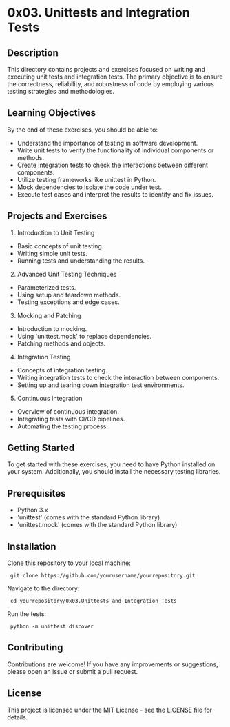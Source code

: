  # 0x03. Unittests and Integration Tests

## Description

This directory contains projects and exercises focused on writing and executing unit tests and integration tests. The primary objective is to ensure the correctness, reliability, and robustness of code by employing various testing strategies and methodologies.

## Learning Objectives

By the end of these exercises, you should be able to:

- Understand the importance of testing in software development.
- Write unit tests to verify the functionality of individual components or methods.
- Create integration tests to check the interactions between different components.
- Utilize testing frameworks like unittest in Python.
- Mock dependencies to isolate the code under test.
- Execute test cases and interpret the results to identify and fix issues.

## Projects and Exercises

1. Introduction to Unit Testing

- Basic concepts of unit testing.
- Writing simple unit tests.
- Running tests and understanding the results.

2. Advanced Unit Testing Techniques

- Parameterized tests.
- Using setup and teardown methods.
- Testing exceptions and edge cases.

3. Mocking and Patching

- Introduction to mocking.
- Using 'unittest.mock' to replace dependencies.
- Patching methods and objects.

4. Integration Testing

- Concepts of integration testing.
- Writing integration tests to check the interaction between components.
- Setting up and tearing down integration test environments.

5. Continuous Integration

- Overview of continuous integration.
- Integrating tests with CI/CD pipelines.
- Automating the testing process.

## Getting Started

To get started with these exercises, you need to have Python installed on your system. Additionally, you should install the necessary testing libraries.

## Prerequisites

- Python 3.x
- 'unittest' (comes with the standard Python library)
- 'unittest.mock' (comes with the standard Python library)

## Installation

Clone this repository to your local machine:

     git clone https://github.com/yourusername/yourrepository.git

Navigate to the directory:
     
     cd yourrepository/0x03.Unittests_and_Integration_Tests

Run the tests:

     python -m unittest discover


## Contributing

Contributions are welcome! If you have any improvements or suggestions, please open an issue or submit a pull request.

## License

This project is licensed under the MIT License - see the LICENSE file for details.
